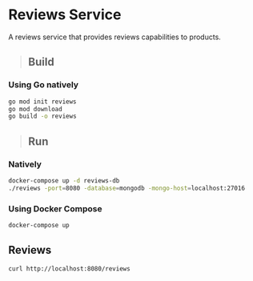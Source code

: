 # Reviews Service

A reviews service that provides reviews capabilities to products.

>## Build

### Using Go natively

```bash
go mod init reviews
go mod download
go build -o reviews
```

>## Run

### Natively

```bash
docker-compose up -d reviews-db
./reviews -port=8080 -database=mongodb -mongo-host=localhost:27016
```

### Using Docker Compose

```bash
docker-compose up
```

## Reviews

```bash
curl http://localhost:8080/reviews
```
